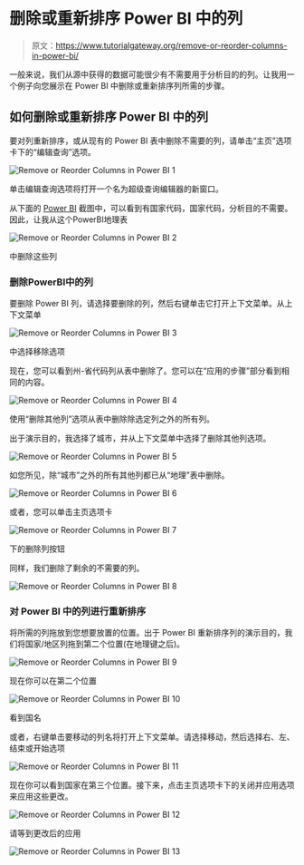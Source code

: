 # 删除或重新排序 Power BI 中的列

> 原文：<https://www.tutorialgateway.org/remove-or-reorder-columns-in-power-bi/>

一般来说，我们从源中获得的数据可能很少有不需要用于分析目的的列。让我用一个例子向您展示在 Power BI 中删除或重新排序列所需的步骤。

## 如何删除或重新排序 Power BI 中的列

要对列重新排序，或从现有的 Power BI 表中删除不需要的列，请单击“主页”选项卡下的“编辑查询”选项。

![Remove or Reorder Columns in Power BI 1](img/20224b04d2749c16fb7ea9b9f21faea3.png)

单击编辑查询选项将打开一个名为超级查询编辑器的新窗口。

从下面的 [Power BI](https://www.tutorialgateway.org/power-bi-tutorial/) 截图中，可以看到有国家代码，国家代码，分析目的不需要。因此，让我从这个PowerBI地理表

![Remove or Reorder Columns in Power BI 2](img/76c32a98e56085cbe004751c0af133b5.png)

中删除这些列

### 删除PowerBI中的列

要删除 Power BI 列，请选择要删除的列，然后右键单击它打开上下文菜单。从上下文菜单

![Remove or Reorder Columns in Power BI 3](img/e8793a4805281dc15ec5826594ce5829.png)

中选择移除选项

现在，您可以看到州-省代码列从表中删除了。您可以在“应用的步骤”部分看到相同的内容。

![Remove or Reorder Columns in Power BI 4](img/95d61b35ac519500bcf260ff4a3a97ac.png)

使用“删除其他列”选项从表中删除除选定列之外的所有列。

出于演示目的，我选择了城市，并从上下文菜单中选择了删除其他列选项。

![Remove or Reorder Columns in Power BI 5](img/81a99337d64ea3c747cbdb19d3b04e73.png)

如您所见，除“城市”之外的所有其他列都已从“地理”表中删除。

![Remove or Reorder Columns in Power BI 6](img/5249433971a0f6910986b10ca46f7457.png)

或者，您可以单击主页选项卡

![Remove or Reorder Columns in Power BI 7](img/24b3b06724d260e67849324d847a40ca.png)

下的删除列按钮

同样，我们删除了剩余的不需要的列。

![Remove or Reorder Columns in Power BI 8](img/1f1ccc8674fad684d98425921a74ca9a.png)

### 对 Power BI 中的列进行重新排序

将所需的列拖放到您想要放置的位置。出于 Power BI 重新排序列的演示目的，我们将国家/地区列拖到第二个位置(在地理键之后)。

![Remove or Reorder Columns in Power BI 9](img/f9d8e1bcd818fb86df66226e4402b70e.png)

现在你可以在第二个位置

![Remove or Reorder Columns in Power BI 10](img/45de1337811b3ec2f91a2c557b74d9d8.png)

看到国名

或者，右键单击要移动的列名将打开上下文菜单。请选择移动，然后选择右、左、结束或开始选项

![Remove or Reorder Columns in Power BI 11](img/88fd8d3ce0e831daa8fdac9971d9bf0b.png)

现在你可以看到国家在第三个位置。接下来，点击主页选项卡下的关闭并应用选项来应用这些更改。

![Remove or Reorder Columns in Power BI 12](img/ddf08902709be1de070146303122426d.png)

请等到更改后的应用

![Remove or Reorder Columns in Power BI 13](img/2e7771fabf8830b0e48eb9236a2f1451.png)